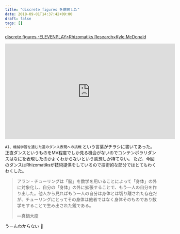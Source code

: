 ```yaml
---
title: "discrete figures を鑑賞した"
date: 2018-09-01T14:37:42+09:00
draft: false
tags: []
---
```


[discrete figures -ELEVENPLAY×Rhizomatiks Research×Kyle McDonald](https://rhizomatiks.com/s/event/discrete_figures/)

<!--more-->

<iframe width="560" height="315" src="https://www.youtube.com/embed/s_S3fomiXO0?rel=0&amp;controls=0&amp;showinfo=0" frameborder="0" allow="autoplay; encrypted-media" allowfullscreen></iframe>

`AI、機械学習を通じた道のダンス表現への挑戦` という言葉がチラシに書いてあった。
正直ダンスというものをMV程度でしか見る機会がないのでコンテンポラリダンスはなにを表現したのかよくわからないという感想しか持てない。
ただ、今回のダンスはRhizomatiksが技術提供をしているので技術的な部分ではとてもわくわくした。


> アラン・チューリングは「脳」を数学を用いることによって「身体」の外に対象化し、自分の「身体」の外に拡張することで、もう一人の自分を作り出した。他人から見ればもう一人の自分は身体とは切り離された存在だが、チューリングにとってその身体は他者ではなく身体そのものであり数学をすることで生み出された鏡である。
>
> ―真鍋大度

うーんわからない 🤔
